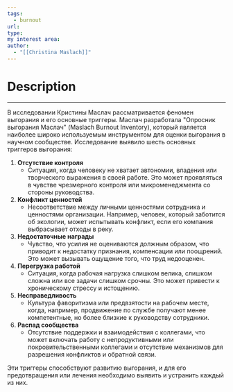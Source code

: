 ```yaml
---
tags:
  - burnout
url: 
type: 
my interest area: 
author:
  - "[[Christina Maslach]]"
---
```

# Description
---


В исследовании Кристины Маслач рассматривается феномен выгорания и его основные триггеры. Маслач разработала "Опросник выгорания Маслач" (Maslach Burnout Inventory), который является наиболее широко используемым инструментом для оценки выгорания в научном сообществе. Исследование выявило шесть основных триггеров выгорания:

1. **Отсутствие контроля**
    - Ситуация, когда человеку не хватает автономии, владения или творческого выражения в своей работе. Это может проявляться в чувстве чрезмерного контроля или микроменеджмента со стороны руководства.
2. **Конфликт ценностей**
    - Несоответствие между личными ценностями сотрудника и ценностями организации. Например, человек, который заботится об экологии, может испытывать конфликт, если его компания выбрасывает отходы в реку.
3. **Недостаточные награды**
    - Чувство, что усилия не оцениваются должным образом, что приводит к недостатку признания, компенсации или поощрений. Это может вызывать ощущение того, что труд недооценен.
4. **Перегрузка работой**
    - Ситуация, когда рабочая нагрузка слишком велика, слишком сложна или все задачи слишком срочны. Это может привести к хроническому стрессу и истощению.
5. **Несправедливость**
    - Культура фаворитизма или предвзятости на рабочем месте, когда, например, продвижение по службе получают менее компетентные, но более близкие к руководству сотрудники.
6. **Распад сообщества**
    - Отсутствие поддержки и взаимодействия с коллегами, что может включать работу с непродуктивными или покровительственными коллегами и отсутствие механизмов для разрешения конфликтов и обратной связи.

Эти триггеры способствуют развитию выгорания, и для его предотвращения или лечения необходимо выявить и устранить каждый из них.